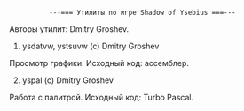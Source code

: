 ﻿              ---=== Утилиты по игре Shadow of Ysebius ===---

Авторы утилит: Dmitry Groshev.

1. ysdatvw, ystsuvw (c) Dmitry Groshev

Просмотр графики. Исходный код: ассемблер.

2. yspal (c) Dmitry Groshev

Работа с палитрой. Исходный код: Turbo Pascal.


